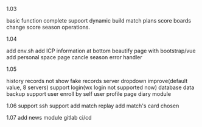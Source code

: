 
1.03

basic function complete
supoort dynamic build match plans
score boards
change score
season operations.

1.04

add env.sh
add ICP information at bottom
beautify page with bootstrap/vue
add personal space page
cancle season
error handler

1.05

history records
not show fake records
server dropdown improve(default value, 8 servers)
support login(wx login not supported now)
database data backup
support user enroll by self
user profile page
diary module


1.06
support ssh
support add match replay
add match's card chosen

1.07
add news module
gitlab ci/cd
